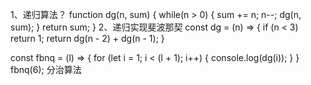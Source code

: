 1、递归算法？
function dg(n, sum) {
while(n > 0) {
sum += n;
n--;
dg(n, sum);
}
return sum;
}
2、递归实现斐波那契
const dg = (n) => {
if (n < 3) return 1;
return dg(n - 2) + dg(n - 1);
}

const fbnq = (l) => {
  for (let i = 1; i < (l + 1); i++) {
    console.log(dg(i));
  }
}
fbnq(6);
分治算法

